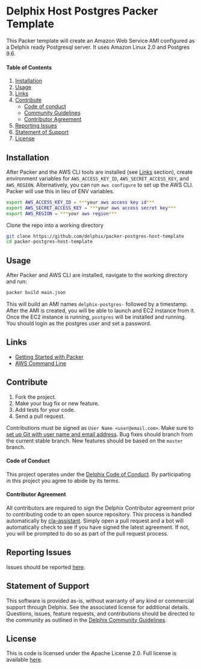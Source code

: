 # Delphix Host Postgres Packer Template

This Packer template will create an Amazon Web Service AMI configured as a Delphix ready Postgresql server. It uses Amazon Linux 2.0 and Postgres 9.6.

#### Table of Contents
1.  [Installation](#installation)
2.  [Usage](#usage)
3.  [Links](#links)
4.  [Contribute](#contribute)
    *   [Code of conduct](#code-of-conduct)
    *   [Community Guidelines](#community-guidelines)
    *   [Contributor Agreement](#contributor-agreement)
5.  [Reporting Issues](#reporting-issues)
6.  [Statement of Support](#statement-of-support)
7.  [License](#license)

## <a id="installation"></a>Installation

After Packer and the AWS CLI tools are installed (see [Links](#links) section), create environment variables for `AWS_ACCESS_KEY_ID`, `AWS_SECRET_ACCESS_KEY`, and `AWS_REGION`. Alternatively, you can run `aws configure` to set up the AWS CLI. Packer will use this in lieu of ENV variables.


```bash
export AWS_ACCESS_KEY_ID = ***your aws access key id***
export AWS_SECRET_ACCESS_KEY = ***your aws access secret key***
export AWS_REGION = ***your aws region***

```

Clone the repo into a working directory

```bash
git clone https://github.com/delphix/packer-postgres-host-template
cd packer-postgres-host-template
```

## <a id="usage"></a>Usage

After Packer and AWS CLI are installed, navigate to the working directory and run:

```bash
packer build main.json
```

This will build an AMI names `delphix-postgres-` followed by a timestamp. After the AMI is created, you will be able to launch and EC2 instance from it. Once the EC2 instance is running, `postgres` will be installed and running. You should login as the postgres user and set a password.

## <a id="links"></a>Links

*   [Getting Started with Packer](https://www.packer.io/intro/index.html)
*   [AWS Command Line](https://aws.amazon.com/cli/)

## <a id="contribute"></a>Contribute

1.  Fork the project.
2.  Make your bug fix or new feature.
3.  Add tests for your code.
4.  Send a pull request.

Contributions must be signed as `User Name <user@email.com>`. Make sure to [set up Git with user name and email address](https://git-scm.com/book/en/v2/Getting-Started-First-Time-Git-Setup). Bug fixes should branch from the current stable branch. New features should be based on the `master` branch.

#### <a id="code-of-conduct"></a>Code of Conduct

This project operates under the [Delphix Code of Conduct](https://delphix.github.io/code-of-conduct.html). By participating in this project you agree to abide by its terms.

#### <a id="contributor-agreement"></a>Contributor Agreement

All contributors are required to sign the Delphix Contributor agreement prior to contributing code to an open source repository. This process is handled automatically by [cla-assistant](https://cla-assistant.io/). Simply open a pull request and a bot will automatically check to see if you have signed the latest agreement. If not, you will be prompted to do so as part of the pull request process.


## <a id="reporting_issues"></a>Reporting Issues

Issues should be reported [here](https://github.com/delphix/packer-postgres-host-template/issues).

## <a id="statement-of-support"></a>Statement of Support

This software is provided as-is, without warranty of any kind or commercial support through Delphix. See the associated license for additional details. Questions, issues, feature requests, and contributions should be directed to the community as outlined in the [Delphix Community Guidelines](https://delphix.github.io/community-guidelines.html).

## <a id="license"></a>License

This is code is licensed under the Apache License 2.0. Full license is available [here](./LICENSE).
